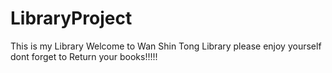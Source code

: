 # LibraryProject
This is my Library
Welcome to Wan Shin Tong Library
please enjoy yourself
dont forget to Return your books!!!!!
